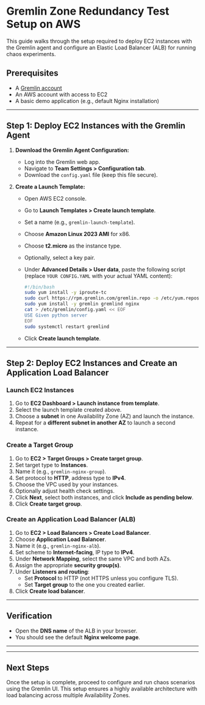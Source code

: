 # Gremlin Zone Redundancy Test Setup on AWS

This guide walks through the setup required to deploy EC2 instances with the Gremlin agent and configure an Elastic Load Balancer (ALB) for running chaos experiments.

## Prerequisites

- A [Gremlin account](https://app.gremlin.com/signup)
- An AWS account with access to EC2
- A basic demo application (e.g., default Nginx installation)

---

## Step 1: Deploy EC2 Instances with the Gremlin Agent

1. **Download the Gremlin Agent Configuration:**
   - Log into the Gremlin web app.
   - Navigate to **Team Settings > Configuration tab**.
   - Download the `config.yaml` file (keep this file secure).

2. **Create a Launch Template:**
   - Open AWS EC2 console.
   - Go to **Launch Templates > Create launch template**.
   - Set a name (e.g., `gremlin-launch-template`).
   - Choose **Amazon Linux 2023 AMI** for x86.
   - Choose **t2.micro** as the instance type.
   - Optionally, select a key pair.
   - Under **Advanced Details > User data**, paste the following script (replace `YOUR CONFIG.YAML` with your actual YAML content):

     ```bash
     #!/bin/bash
     sudo yum install -y iproute-tc
     sudo curl https://rpm.gremlin.com/gremlin.repo -o /etc/yum.repos.d/gremlin.repo
     sudo yum install -y gremlin gremlind nginx
     cat > /etc/gremlin/config.yaml << EOF
     USE Given python server
     EOF
     sudo systemctl restart gremlind
     ```

   - Click **Create launch template**.

---

## Step 2: Deploy EC2 Instances and Create an Application Load Balancer

### Launch EC2 Instances

1. Go to **EC2 Dashboard > Launch instance from template**.
2. Select the launch template created above.
3. Choose a **subnet** in one Availability Zone (AZ) and launch the instance.
4. Repeat for a **different subnet in another AZ** to launch a second instance.

### Create a Target Group

1. Go to **EC2 > Target Groups > Create target group**.
2. Set target type to **Instances**.
3. Name it (e.g., `gremlin-nginx-group`).
4. Set protocol to **HTTP**, address type to **IPv4**.
5. Choose the VPC used by your instances.
6. Optionally adjust health check settings.
7. Click **Next**, select both instances, and click **Include as pending below**.
8. Click **Create target group**.

### Create an Application Load Balancer (ALB)

1. Go to **EC2 > Load Balancers > Create Load Balancer**.
2. Choose **Application Load Balancer**.
3. Name it (e.g., `gremlin-nginx-alb`).
4. Set scheme to **Internet-facing**, IP type to **IPv4**.
5. Under **Network Mapping**, select the same VPC and both AZs.
6. Assign the appropriate **security group(s)**.
7. Under **Listeners and routing**:
   - Set **Protocol** to HTTP (not HTTPS unless you configure TLS).
   - Set **Target group** to the one you created earlier.
8. Click **Create load balancer**.

---

## Verification

- Open the **DNS name** of the ALB in your browser.
- You should see the default **Nginx welcome page**.

---


---

## Next Steps

Once the setup is complete, proceed to configure and run chaos scenarios using the Gremlin UI. This setup ensures a highly available architecture with load balancing across multiple Availability Zones.

